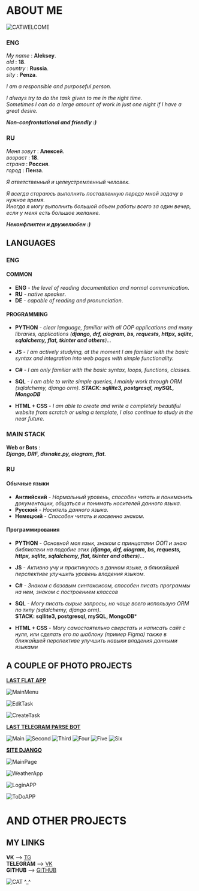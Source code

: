 
# ABOUT ME
![CATWELCOME](https://media1.tenor.com/m/b_CQSgcIiZsAAAAd/umi-tof.gif)
### ENG

*My name* : __Aleksey__. \
*old* : __18__. \
*country* : __Russia__. \
*sity* : __Penza__.

*I am a responsible and purposeful person.* 

*I always try to do the task given to me in the right time.*  
*Sometimes I can do a large amount of work in just one night if I have a great desire.*     

***Non-confrontational and friendly :)***

### RU

*Меня зовут* : __Алексей__. \
*возраст* : __18__. \
*страна* : __Россия__. \
*город* : __Пенза__.

*Я ответственный и целеустремленный человек.* 

*Я всегда стараюсь выполнить поставленную передо мной задачу в нужное время.*  
*Иногда я могу выполнить большой объем работы всего за один вечер, если у меня есть большое желание.*     

***Неконфликтен и дружелюбен :)***

## LANGUAGES
###   ENG
#### COMMON
-   **ENG** - *the level of reading documentation and normal communication*.
-   **RU** - *native speaker*.
-   **DE** - *capable of reading and pronunciation*.
  
#### PROGRAMMING
-   **PYTHON** - *clear language, familiar with all OOP applications and many libraries, applications (**django, drf, aiogram, bs, requests, httpx, sqlite, sqlalchemy, flat, tkinter and others**)...*
-   **JS** - *I am actively studying, at the moment I am familiar with the basic syntax and integration into web pages with simple functionality.*
  
-   **C#** - *I am only familiar with the basic syntax, loops, functions, classes.*
-   **SQL** - *I am able to write simple queries, I mainly work through ORM (sqlalchemy, django orm).
 **STACK: sqllite3, postgresql, mySQL, MongoDB***
-   **HTML + CSS** - *I am able to create and write a completely beautiful website from scratch or using a template, I also continue to study in the near future.*

### MAIN STACK
**Web or Bots** : \
    ***Django, DRF, disnake.py, aiogram, flat.***

### RU

#### Обычные языки
-   **Английский** - *Нормальный уровень, способен читать и пониманить документации, общаться и понимать носителей данного языка*.
-   **Русский** - *Носитель данного языка*.
-   **Немецкий** - *Способен читать и косвенно знаком*.

#### Программирования
-   **PYTHON** - *Основной моя язык, знаком с принцапами ООП и знаю библиотеки на подобие этих (**django, drf, aiogram, bs, requests, httpx, sqlite, sqlalchemy, flat, tkinter and others**)...*
-   **JS** - *Активно учу и практикуюсь в данном языке, в ближайшей перспективе улучшить уровень владения языком.*
  
-   **C#** - *Знаком с базовым синтаксисом, способен писать программы на нем, знаком с построением классов*
-   **SQL** - *Могу писать сырые запросы, но чаще всего использую ORM по типу (sqlalchemy, django orm)*. \
 **STACK: sqllite3, postgresql, mySQL, MongoDB***
-   **HTML + CSS** - *Могу самостоятельно сверстать и написать сайт с нуля, или сделать его по шаблону (пример Figma) также в ближайшей перспективе улучшить навыки владения данными языками*

## A COUPLE OF PHOTO PROJECTS

**[LAST FLAT APP](https://github.com/xzxbtl/ToDoApp)**

![MainMenu](https://downloader.disk.yandex.ru/preview/4dff11fab8ee7d76b0dd92c7e317846a0ee473fc13d9602f359d078f1a2a2ab3/666f7511/7UcFUveunguPiNV83hxinW4ZvrXq6lbfusXl8T55xEztJA5EMK_NWMKkz-afJy8PJcP_W3TyGq888yrM3L4bSA%3D%3D?uid=0&filename=9NekgTP-zVs.jpg&disposition=inline&hash=&limit=0&content_type=image%2Fjpeg&owner_uid=0&tknv=v2&size=2048x2048)

![EditTask](https://downloader.disk.yandex.ru/preview/3ddc1f23d8522128925f194843518f671d78b0f655a7454f892f0ac011763259/6677589f/89R6vv9OJw7kv7eYjZvvfW4ZvrXq6lbfusXl8T55xEzNMO1MckpmicTSZfYZ70ovqOEJiHQXKHevL1FkHOh-vw%3D%3D?uid=0&filename=showtaskedits.jpg&disposition=inline&hash=&limit=0&content_type=image%2Fjpeg&owner_uid=0&tknv=v2&size=2048x2048)

![CreateTask](https://downloader.disk.yandex.ru/preview/23ae75c3953a28bee71c1015e44bae26b076000f985ddeba6273bd5c72ff6bc1/666f756a/kseEory4dr6eobMsATjY8m4ZvrXq6lbfusXl8T55xEw-8KTOUD5Id25a8CVaBb2XtTM0zSXp38D9BXrLB9QLTQ%3D%3D?uid=0&filename=createtask.jpg&disposition=inline&hash=&limit=0&content_type=image%2Fjpeg&owner_uid=0&tknv=v2&size=2048x2048)

**[LAST TELEGRAM PARSE BOT](https://github.com/xzxbtl/aiogramParseBOT)**

![Main](https://downloader.disk.yandex.ru/preview/62cfe52492f7ed649f84b5c613fba992360838b8377d09e7f455b615c9a5d6d5/66775bb3/7Aw3KtWP4i5_0XdwpvNAAv2p0R1Mlwl__YC3ysvCWkf5GHuz3KgqbmR_2_a6wdNwz3xA0eeDKBdoOvc_YWhEJQ%3D%3D?uid=0&filename=cewK3dcrSTE.jpg&disposition=inline&hash=&limit=0&content_type=image%2Fjpeg&owner_uid=0&tknv=v2&size=2048x2048)
![Second](https://downloader.disk.yandex.ru/preview/909217597ca5cb4e95ed8b7bce8daef6dacf0d7a0e2087fa19d5350ccbc839bc/66775bdb/4pDQGzzv7Q2ZpXRd06ZUHq_QZaOQFP-RCtp66LhLfjDm-BhFAy507Ivq45S-03AFTzaVAuePX-VI6i-EDZaeHQ%3D%3D?uid=0&filename=pDs7eLjTbJ0.jpg&disposition=inline&hash=&limit=0&content_type=image%2Fjpeg&owner_uid=0&tknv=v2&size=2048x2048)
![Third](https://downloader.disk.yandex.ru/preview/2cb3ec88f7ba643d4c2d41a5e8b4dd5d837a69793ff2640fbb674588df940ca1/66775bf3/Hfnx5AJV96nSwPQpkrE4IP2p0R1Mlwl__YC3ysvCWke5R727RfieUgwtzNTztSoCIIcd1LsbGwrqNN7wik7D-g%3D%3D?uid=0&filename=yFq9ryp3xnc.jpg&disposition=inline&hash=&limit=0&content_type=image%2Fjpeg&owner_uid=0&tknv=v2&size=2048x2048)
![Four](https://downloader.disk.yandex.ru/preview/9eb89148560406c54bebb4233d5cd05ff325132cf89fdc7fdf1f6df1b1cb3d1f/66775c06/4kW9oXH7wcp5ySdJpmwRMme8I0IuzmEzmlNw11-YFLNZLF039wHypvCIt8GmNdAxQty7_ZG6MPwNzTM_jy60lQ%3D%3D?uid=0&filename=FnZSyTbEjzA.jpg&disposition=inline&hash=&limit=0&content_type=image%2Fjpeg&owner_uid=0&tknv=v2&size=2048x2048)
![Five](https://downloader.disk.yandex.ru/preview/0c03e904b4d697967ecfef9bcb14bdc958e4155ed274dc8521874ff39f526ef4/66775c1c/E5ZgwFwJjxtc78F8jaEcyf2p0R1Mlwl__YC3ysvCWkcdG9A1tuA1x0sOrb0BvC7A1CbSBrvUAZVo4KUwzsxI0g%3D%3D?uid=0&filename=cdvbELCxDfs.jpg&disposition=inline&hash=&limit=0&content_type=image%2Fjpeg&owner_uid=0&tknv=v2&size=2048x2048)
![Six](https://downloader.disk.yandex.ru/preview/08ce62709fff4dae0be9a30bfc3f12bae6ceafbc3bdd9002096f3507a72ebe62/66775c2d/RluWlBS5DXwC5OfoJZGwyv2p0R1Mlwl__YC3ysvCWkdcgzlurf0Nd_f_uxroxJoPXb1-11uSE8iKVJe-8AG2IA%3D%3D?uid=0&filename=R68Y1__91HM.jpg&disposition=inline&hash=&limit=0&content_type=image%2Fjpeg&owner_uid=0&tknv=v2&size=2048x2048)

**[SITE DJANGO](https://github.com/xzxbtl/djnagoproject)**

![MainPage](https://downloader.disk.yandex.ru/preview/61f4cc3a11fe581f02d6c301f224956934df881ba297108ce7ae27baa1866fc6/66775e2a/bRgTVfmW20_PC5PI-lOWSz2HBaLaSanXtgY_t9PudoVuRoP9Qqbi5a_pGACCkaGQu30kti6Fzi4zxVhcWkvFFQ%3D%3D?uid=0&filename=sitemain.jpg&disposition=inline&hash=&limit=0&content_type=image%2Fjpeg&owner_uid=0&tknv=v2&size=2048x2048)

![WeatherApp](https://downloader.disk.yandex.ru/preview/340af0ea3a87064b9b2d91bc404cb0716fe2cd90b118f06aa48514d11b95acac/66775e40/gDB_2piJf4lZkBQ3VLfVST2HBaLaSanXtgY_t9PudoXbNIHUmNowoI4BUmyghubuI0must3OdkcMBljCDQpp0g%3D%3D?uid=0&filename=siteWeather.jpg&disposition=inline&hash=&limit=0&content_type=image%2Fjpeg&owner_uid=0&tknv=v2&size=2048x2048)

![LoginAPP](https://downloader.disk.yandex.ru/preview/4552b7e9241a5cb86d0af6dfc22299eb9c831e3a0b487b80b178780789ce4ed7/66775e50/FVUDvNLZYUSinzaP2YXQHz2HBaLaSanXtgY_t9PudoVqvU7Xx8oIb5zNAelTjrigxdZOxb8DICBlqrO-3B1djA%3D%3D?uid=0&filename=siteLog.jpg&disposition=inline&hash=&limit=0&content_type=image%2Fjpeg&owner_uid=0&tknv=v2&size=2048x2048)

![ToDoAPP](https://downloader.disk.yandex.ru/preview/f209898d85f87669976f3605dd599c2732160ac5f1464188f4d1d39696baa7d1/66775e7a/w8rYxMWwmNozSRL6VOvpGMEQuzL181-fmUzYAKZcYvXcejsecl05x_t-LG3OuT8LPpE7l2HEr_ntqBGa5bJjzg%3D%3D?uid=0&filename=siteToDo.jpg&disposition=inline&hash=&limit=0&content_type=image%2Fjpeg&owner_uid=0&tknv=v2&size=2048x2048)

#   AND OTHER PROJECTS

## MY LINKS
**VK** --> [TG](https://t.me/qxzxbtlqq) \
**TELEGRAM** --> [VK](https://vk.com/xxzxbtl) \
**GITHUB** -->  [GITHUB](https://github.com/xzxbtl)

![CAT ^_^](https://media1.tenor.com/m/dmYFpSnH7oYAAAAC/anime-cat-anime-cat-eating.gif)
